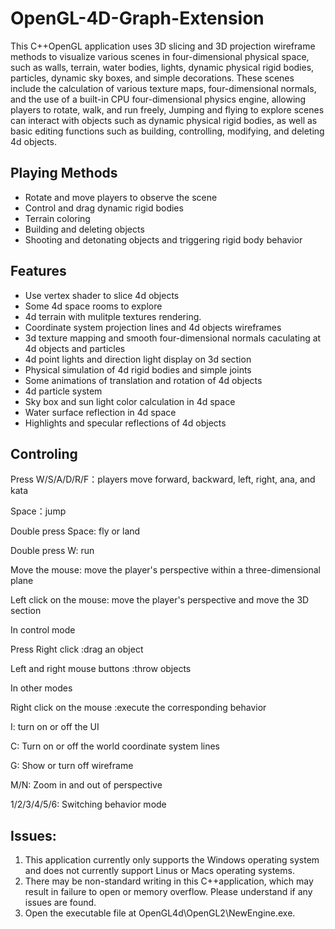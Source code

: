 # OpenGL-4D-Graph-Extension
  This C++OpenGL application uses 3D slicing and 3D projection wireframe methods to visualize various scenes in four-dimensional physical space, such as walls, terrain, water bodies, lights, dynamic physical rigid bodies, particles, dynamic sky boxes, and simple decorations. These scenes include the calculation of various texture maps, four-dimensional normals, and the use of a built-in CPU four-dimensional physics engine, allowing players to rotate, walk, and run freely, Jumping and flying to explore scenes can interact with objects such as dynamic physical rigid bodies, as well as basic editing functions such as building, controlling, modifying, and deleting 4d objects.

## Playing Methods
* Rotate and move players to observe the scene
* Control and drag dynamic rigid bodies
* Terrain coloring
* Building and deleting objects
* Shooting and detonating objects and triggering rigid body behavior
## Features
* Use vertex shader to slice 4d objects
* Some 4d space rooms to explore
* 4d terrain with mulitple textures rendering.
* Coordinate system projection lines and 4d objects wireframes
* 3d texture mapping and smooth four-dimensional normals caculating at 4d objects and particles
* 4d point lights and direction light display on 3d section
* Physical simulation of 4d rigid bodies and simple joints
* Some animations of translation and rotation of 4d objects
* 4d particle system
* Sky box and sun light color calculation in 4d space
* Water surface reflection in 4d space
* Highlights and specular reflections of 4d objects
## Controling
Press W/S/A/D/R/F：players move forward, backward, left, right, ana, and kata

Space：jump

Double press Space: fly or land

Double press W: run

Move the mouse: move the player's perspective within a three-dimensional plane

Left click on the mouse: move the player's perspective and move the 3D section

In control mode

Press Right click :drag an object

Left and right mouse buttons :throw objects

In other modes

Right click on the mouse :execute the corresponding behavior

I: turn on or off the UI

C: Turn on or off the world coordinate system lines

G: Show or turn off wireframe

M/N: Zoom in and out of perspective

1/2/3/4/5/6: Switching behavior mode

## Issues:
1. This application currently only supports the Windows operating system and does not currently support Linus or Macs operating systems.
2. There may be non-standard writing in this C++application, which may result in failure to open or memory overflow. Please understand if any issues are found.
3. Open the executable file at OpenGL4d\OpenGL2\NewEngine.exe.
